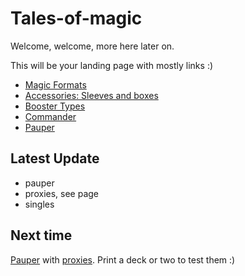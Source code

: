 # Tales-of-magic

Welcome, welcome, more here later on. 

This will be your landing page with mostly links :)
- [Magic Formats](./Formats.md)
- [Accessories: Sleeves and boxes](./sleeves%20and%20boxes.md)
- [Booster Types](./Boosters.md)
- [Commander](./formats/edh.md)
- [Pauper](./formats/pauper.md)

## Latest Update
- pauper
- proxies, see page
- singles

## Next time
[Pauper](./formats/pauper.md)  with [proxies](./proxies.md). Print a deck or two to test them :)
